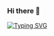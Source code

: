 ### Hi there 👋

[![Typing SVG](https://readme-typing-svg.demolab.com?font=Fira+Code&pause=1000&width=435&lines=Joker+never+win;what+the+fuck)](https://git.io/typing-svg)


<!--
**Jokerwuf/Jokerwuf** is a ✨ _special_ ✨ repository because its `README.md` (this file) appears on your GitHub profile.

Here are some ideas to get you started:

- 🔭 I’m currently working on ...
- 🌱 I’m currently learning ...
- 👯 I’m looking to collaborate on ...
- 🤔 I’m looking for help with ...
- 💬 Ask me about ...
- 📫 How to reach me: ...
- 😄 Pronouns: ...
- ⚡ Fun fact: ...
-->
